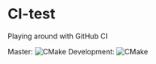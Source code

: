 # CI-test

Playing around with GitHub CI

Master: ![CMake](https://github.com/Xerbo/CI-test/workflows/CMake/badge.svg?branch=master)
Development: ![CMake](https://github.com/Xerbo/CI-test/workflows/CMake/badge.svg?branch=dev)
